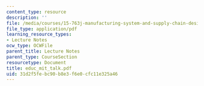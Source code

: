```yaml
---
content_type: resource
description: ''
file: /media/courses/15-763j-manufacturing-system-and-supply-chain-design-spring-2005/31d2f5febc90b8e3f6e0cfc11e325a46_educ_mit_talk.pdf
file_type: application/pdf
learning_resource_types:
- Lecture Notes
ocw_type: OCWFile
parent_title: Lecture Notes
parent_type: CourseSection
resourcetype: Document
title: educ_mit_talk.pdf
uid: 31d2f5fe-bc90-b8e3-f6e0-cfc11e325a46
---
```

